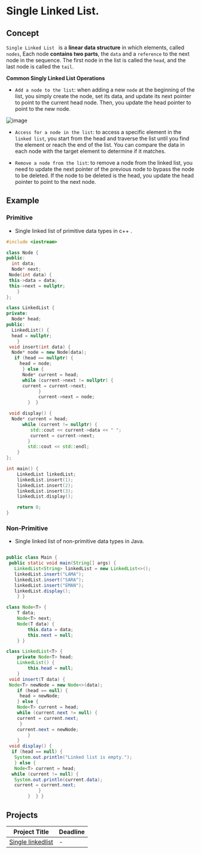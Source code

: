 # Single Linked List.

## Concept 

`Single Linked List ` is a **linear data structure** in which elements, called `nodes`, Each node **contains two parts**, the `data` and a `reference` to the next node in the sequence. The first node in the list is called the `head`, and the last node is called the `tail`.

**Common Singly Linked List Operations**

* `Add a node to the list`: when adding a new `node` at the beginning of the list, you simply create the node, set its data, and update its next pointer to point 
  to the current head node. Then, you update the head pointer to point to the new node.
      
![image](https://github.com/SAFCSP-Team/data-structures-and-algorithms-bootcamp/assets/148945652/5e0c1f75-9400-473f-a647-5d3f20268785)


* `Access for a node in the list`: to access a specific element in the `linked list`, you start from the head and traverse the list until you find the element or 
  reach the end of the list. You can compare the data in each node with the target element to determine if it matches.

* `Remove a node from the list`: to remove a node from the linked list, you need to update the next pointer of the previous node to bypass the node to be deleted. If the node to be deleted 
  is the head, you update the head pointer to point to the next node.
  
## Example 

### Primitive 

* Single linked list of primitive data types in c++ .
```c++
#include <iostream>

class Node {
public:
  int data;
  Node* next; 
 Node(int data) {
 this->data = data;
 this->next = nullptr;
    }
};

class LinkedList {
private:
  Node* head;
public:
  LinkedList() {
  head = nullptr;
    }
 void insert(int data) {
  Node* node = new Node(data);
   if (head == nullptr) {
     head = node;
      } else {
      Node* current = head;
      while (current->next != nullptr) {
      current = current->next;
            }
            current->next = node;
        }  }

 void display() {
  Node* current = head;
      while (current != nullptr) {
         std::cout << current->data << " ";
         current = current->next;
        }
        std::cout << std::endl;
    }
};

int main() {
    LinkedList linkedList;
    linkedList.insert(1);
    linkedList.insert(2);
    linkedList.insert(3);
    linkedList.display();

    return 0;
}
```

### Non-Primitive
* Single linked list of non-primitive data types in Java.
```java

public class Main {
 public static void main(String[] args) {
   LinkedList<String> linkedList = new LinkedList<>();
   linkedList.insert("LAMA");
   linkedList.insert("SARA");
   linkedList.insert("EMAN");
   linkedList.display();
    } }

class Node<T> {
    T data;
    Node<T> next;
    Node(T data) {
        this.data = data;
        this.next = null;
    } }

class LinkedList<T> {
    private Node<T> head;
    LinkedList() {
        this.head = null;
    }
 void insert(T data) {
 Node<T> newNode = new Node<>(data);
    if (head == null) {
     head = newNode;
    } else {
    Node<T> current = head;
    while (current.next != null) {
    current = current.next;
     }
    current.next = newNode;
        }
    }
 void display() {
  if (head == null) {
   System.out.println("Linked list is empty.");
   } else {
   Node<T> current = head;
  while (current != null) {
   System.out.println(current.data);
   current = current.next;
            }
        }  } }
```
## Projects
| Project Title | Deadline |
|:-----------:|:-------------|
| [Single linkedlist](https://github.com/SAFCSP-Team/single-linked-list) | - | 
